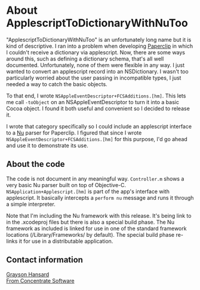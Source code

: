 # About ApplescriptToDictionaryWithNuToo

"ApplescriptToDictionaryWithNuToo" is an unfortunately long name but it is kind of descriptive.  I ran into a problem when developing [Paperclip](http://www.fromconcentratesoftware.com/Paperclip/) in which I couldn't receive a dictionary via applescript.  Now, there are some ways around this, such as defining a dictionary schema, that's all well documented.  Unfortunately, none of them were flexible in any way.  I just wanted to convert an applescript record into an NSDictionary.  I wasn't too particularly worried about the user passing in incompatible types, I just needed a way to catch the basic objects.

To that end, I wrote `NSAppleEventDescriptor+FCSAdditions.[hm]`.  This lets me call `-toObject` on an NSAppleEventDescriptor to turn it into a basic Cocoa object.  I found it both useful and convenient so I decided to release it.

I wrote that category specifically so I could include an applescript interface to a [Nu](http://programming.nu) parser for Paperclip.  I figured that since I wrote `NSAppleEventDescriptor+FCSAdditions.[hm]` for this purpose, I'd go ahead and use it to demonstrate its use.

## About the code

The code is not document in any meaningful way.  `Controller.m` shows a very basic Nu parser built on top of Objective-C.  `NSApplication+Applescript.[hm]` is part of the app's interface with applescript.  It basically intercepts a `perform nu` message and runs it through a simple interpreter.

Note that I'm including the Nu framework with this release.  It's being link to in the .xcodeproj files but there is also a special build phase.  The Nu framework as included is linked for use in one of the standard framework locations (/Library/Frameworks/ by default).  The special build phase re-links it for use in a distributable application.

## Contact information

[Grayson Hansard](mailto:info@fromconcentratesoftware.com)  
[From Concentrate Software](http://www.fromconcentratesoftware.com/)